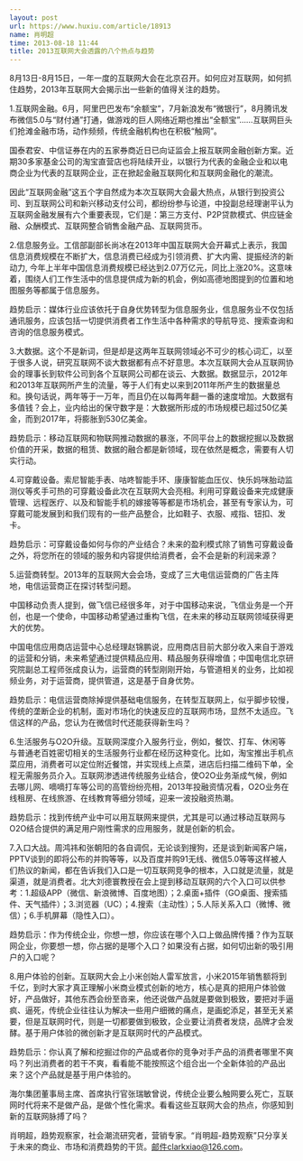 ```yaml
---
layout: post
url: https://www.huxiu.com/article/18913
name: 肖明超
time: 2013-08-18 11:44
title: 2013互联网大会透露的八个热点与趋势
---
```

8月13日-8月15日，一年一度的互联网大会在北京召开。如何应对互联网，如何抓住趋势，2013年互联网大会揭示出一些新的值得关注的趋势。

1.互联网金融。6月，阿里巴巴发布“余额宝”，7月新浪发布“微银行”，8月腾讯发布微信5.0与“财付通”打通，做游戏的巨人网络近期也推出“全额宝”……互联网巨头们抢滩金融市场，动作频频，传统金融机构也在积极“触网”。

国泰君安、中信证券在内的五家券商近日已向证监会上报互联网金融创新方案。近期30多家基金公司的淘宝直营店也将陆续开业，以银行为代表的金融企业和以电商企业为代表的互联网企业，正在掀起金融互联网化和互联网金融化的潮流。

因此“互联网金融”这五个字自然成为本次互联网大会最大热点，从银行到投资公司、到互联网公司和新兴移动支付公司，都纷纷参与论道，中投副总经理谢平认为互联网金融发展有六个重要表现，它们是：第三方支付、P2P贷款模式、供应链金融、众酬模式、互联网整合销售金融产品、互联网货币。

2.信息服务业。工信部副部长尚冰在2013年中国互联网大会开幕式上表示，我国信息消费规模在不断扩大，信息消费已经成为引领消费、扩大内需、提振经济的新动力, 今年上半年中国信息消费规模已经达到2.07万亿元，同比上涨20%。这意味着，围绕人们工作生活中的信息提供成为新的机会，例如高德地图提到的位置和地图服务等都属于信息服务。

趋势启示：媒体行业应该依托于自身优势转型为信息服务业，信息服务业不仅包括通讯服务，应该包括一切提供消费者工作生活中各种需求的导航导览、搜索查询和咨询的信息服务模式。

3.大数据。这个不是新词，但是却是这两年互联网领域必不可少的核心词汇，以至于很多人说，研究互联网不谈大数据都有点不好意思。本次互联网大会从互联网协会的理事长到软件公司到各个互联网公司都在谈云、大数据。数据显示，2012年和2013年互联网所产生的流量，等于人们有史以来到2011年所产生的数据量总和。换句话说，两年等于一万年，而且仍在以每两年翻一番的速度增加。大数据有多值钱？会上，业内给出的保守数字是：大数据所形成的市场规模已超过50亿美金，而到2017年，将膨胀到530亿美金。

趋势启示：移动互联网和物联网推动数据的暴涨，不同平台上的数据挖掘以及数据价值的开采，数据的租赁、数据的融合都是新领域，现在依然是概念，需要有人切实行动。

4.可穿戴设备。索尼智能手表、咕咚智能手环、康康智能血压仪、快乐妈咪胎动监测仪等炙手可热的可穿戴设备此次在互联网大会亮相。利用可穿戴设备来完成健康管理、远程医疗、以及和智能手机的嫁接等等都是市场机会，甚至有专家认为，可穿戴可能发展到和我们现有的一些产品整合，比如鞋子、衣服、戒指、钮扣、发卡。

趋势启示：可穿戴设备如何与你的产业结合？未来的盈利模式除了销售可穿戴设备之外，将您所在的领域的服务和内容提供给消费者，会不会是新的利润来源？

5.运营商转型。2013年的互联网大会会场，变成了三大电信运营商的广告主阵地，电信运营商正在探讨转型问题。

中国移动负责人提到，做飞信已经很多年，对于中国移动来说，飞信业务是一个开创，也是一个使命，中国移动希望通过重构飞信，在未来的移动互联网领域获得更大的优势。

中国电信应用商店运营中心总经理赵锦鹏说，应用商店目前大部分收入来自于游戏的运营和分销，未来希望通过提供精品应用、精品服务获得增值；中国电信北京研究院副总工程师张成良认为，运营商的转型刚刚开始，与管道相关的业务，比如视频业务，对于运营商，提供管道，这是基于自身优势。

趋势启示：电信运营商除掉提供基础电信服务，在转型互联网上，似乎脚步较慢，传统的垄断企业的机制，面对市场化的快速反应的互联网市场，显然不太适应。飞信这样的产品，您认为在微信时代还能获得新生吗？

6.生活服务与O2O升级。互联网深度介入服务行业，例如，餐饮、打车、休闲等与普通老百姓密切相关的生活服务行业都在经历这种变化。比如，淘宝推出手机点菜应用，消费者可以定位附近餐馆，并实现线上点菜，进店后扫描二维码下单，全程无需服务员介入。互联网渗透进传统服务业结合，使O2O业务渐成气候，例如去哪儿网、嘀嘀打车等公司的高管纷纷亮相，2013年投融资情况看，O2O业务在线租房、在线旅游、在线教育等细分领域，迎来一波投融资热潮。

趋势启示：找到传统产业中可以用互联网来提供，尤其是可以通过移动互联网与O2O结合提供的满足用户刚性需求的应用服务，就是创新的机会。

7.入口大战。周鸿祎和张朝阳的各自调侃，无论谈到搜狗，还是谈到新闻客户端，PPTV谈到的即将公布的并购等等，以及百度并购91无线、微信5.0等等这样被人们热议的新闻，都在告诉我们入口是一切互联网竞争的根本，入口就是流量，就是渠道，就是消费者。北大刘德寰教授在会上提到移动互联网的六个入口可以供参考：1.超级APP（微信、新浪微博、百度地图）；2.桌面+插件（GO桌面、搜索插件、天气插件）；3.浏览器（UC）；4.搜索（主动性）；5.人际关系入口（微博、微信）；6.手机屏幕（隐性入口）。

趋势启示：作为传统企业，你想一想，你应该在哪个入口上做品牌传播？作为互联网企业，你要想一想，你占据的是哪个入口？如果没有占据，如何切出新的吸引用户的入口呢？

8.用户体验的创新。互联网大会上小米创始人雷军放言，小米2015年销售额将到千亿，到时大家才真正理解小米商业模式创新的地方，核心是真的把用户体验做好，产品做好，其他东西会纷至沓来，他还说做产品就是要做到极致，要把对手逼疯、逼死，传统企业往往认为解决一些用户细微的痛点，是画蛇添足，甚至无关紧要，但是互联网时代，则是一切都要做到极致，企业要让消费者发烧，品牌才会发酵。基于用户体验的微创新才是互联网时代的产品模式。

趋势启示：你认真了解和挖掘过你的产品或者你的竞争对手产品的消费者哪里不爽吗？列出消费者的若干不爽，看看能不能按照这个组合出一个全新体验的产品出来？这个产品就是基于用户体验的。

海尔集团董事局主席、首席执行官张瑞敏曾说，传统企业要么触网要么死亡，互联网时代将来不是做产品，是做个性化需求。看看这些互联网大会的热点，你感知到新的互联网脉搏了吗？

肖明超，趋势观察家，社会潮流研究者，营销专家。“肖明超-趋势观察”只分享关于未来的商业、市场和消费趋势的干货。邮件clarkxiao@126.com。

